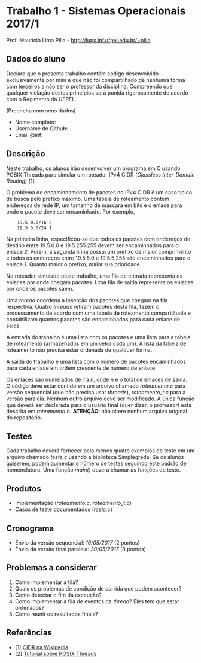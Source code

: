# Trabalho 1 - Sistemas Operacionais 2017/1
Prof. Maurício Lima Pilla - http://lups.inf.ufpel.edu.br/~pilla

## Dados do aluno

Declaro que o presente trabalho contém código desenvolvido exclusivamente por mim e que não foi compartilhado de nenhuma forma com terceiros a não ser o professor da disciplina. Compreendo que qualquer violação destes princípios será punida rigorosamente de acordo com o Regimento da UFPEL.

(Preencha com seus dados)

- Nome completo: 
- Username do Github: 
- Email @inf: 

## Descrição

Neste trabalho, os alunos irão desenvolver um programa em C usando POSIX Threads para simular um roteador IPv4 CIDR (_Classless Inter-Domain Routing_) [1]. 

O problema de encaminhamento de pacotes no IPv4 CIDR é um caso típico de busca pelo prefixo máximo. Uma tabela de roteamento contém endereços de rede IP,  um tamanho de máscara em bits e o enlace para onde o pacote deve ser encaminhado. Por exemplo, 

        19.5.0.0/16 2
        19.5.5.0/24 1

Na primeira linha, especificou-se que todos os pacotes com endereços de destino entre 19.5.0.0 e 19.5.255.255 devem ser encaminhados para o enlace _2_.
 Porém, a segunda linha possui um prefixo de maior comprimento e todos os endereços entre 19.5.5.0 e 19.5.5.255 são encaminhados para o enlace _1_. Quanto maior o prefixo, maior sua prioridade.

No roteador simulado neste trabalho, uma fila de entrada representa os enlaces por onde chegam pacotes. Uma fila de saída representa os enlaces por onde os pacotes saem.

Uma _thread_ coordena a inserção dos pacotes que chegam na fila respectiva. Quatro _threads_ retiram pacotes desta fila, fazem o processamento de acordo com uma tabela de roteamento compartilhada e contabilizam quantos pacotes são encaminhados para cada enlace de saída.

A entrada do trabalho é uma lista com os pacotes e uma lista para a tabela de roteamento (armazenados em um vetor cada um). A lista da tabela de roteamento não precisa estar ordenada de qualquer forma.

A saída do trabalho é uma lista com o número de pacotes encaminhados para cada enlace em ordem crescente de número de enlace.

Os enlaces são numerados de _1_ a _n_, onde _n_ é o total de enlaces de saída.  
O código deve estar contido em um arquivo chamado *roteamento.c* para versão sequencial (que não precisa usar _threads_), *roteamento_t.c* para a versão paralela. Nenhum outro arquivo deve ser modificado. A única função que deverá ser declarada para o usuário final (quer dizer, o professor) está descrita em *roteamento.h*. __ATENÇÃO__: não altere nenhum arquivo original do repositório.

## Testes

Cada trabalho deverá fornecer pelo menos quatro exemplos de teste em um arquivo chamado *teste.c* usando a biblioteca Simplegrade.  Se os alunos quiserem, podem aumentar o número de testes seguindo este padrão de nomenclatura. Uma função *main()* deverá chamar as funções de teste. 


## Produtos

* Implementação (*roteamento.c*, *roteamento_t.c*)
* Casos de teste documentados (*teste.c*)

## Cronograma

* Envio da versão sequencial: _16/05/2017_ (2 pontos)
* Envio da versão final paralela: _30/05/2017_ (8 pontos)

## Problemas a considerar

1. Como implementar a fila?
2. Quais os problemas de condição de corrida que podem acontecer?
3. Como detectar o fim da execução? 
4. Como implementar a fila de eventos da _thread_? Eles tem que estar ordenados? 
5. Como reunir os resultados finais?


## Referências


* [1] [CIDR na Wikipedia](https://en.wikipedia.org/wiki/Classless_Inter-Domain_Routing)
* [2] [Tutorial sobre POSIX Threads](https://computing.llnl.gov/tutorials/pthreads/)
